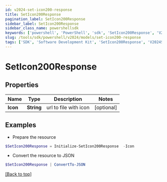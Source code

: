 ```yaml
---
id: v2024-set-icon200-response
title: SetIcon200Response
pagination_label: SetIcon200Response
sidebar_label: SetIcon200Response
sidebar_class_name: powershellsdk
keywords: ['powershell', 'PowerShell', 'sdk', 'SetIcon200Response', 'V2024SetIcon200Response'] 
slug: /tools/sdk/powershell/v2024/models/set-icon200-response
tags: ['SDK', 'Software Development Kit', 'SetIcon200Response', 'V2024SetIcon200Response']
---
```



# SetIcon200Response

## Properties

Name | Type | Description | Notes
------------ | ------------- | ------------- | -------------
**Icon** | **String** | url to file with icon | [optional] 

## Examples

- Prepare the resource
```powershell
$SetIcon200Response = Initialize-SetIcon200Response  -Icon 
```

- Convert the resource to JSON
```powershell
$SetIcon200Response | ConvertTo-JSON
```


[[Back to top]](#) 


